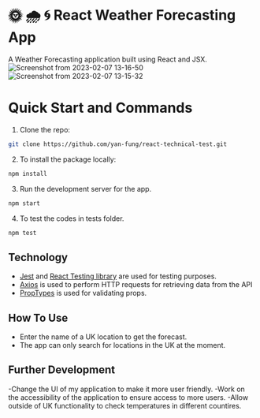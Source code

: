 # 🌞 🌧️ 🌀 React Weather Forecasting App

A Weather Forecasting application built using React and JSX.![Screenshot from 2023-02-07 13-16-50](https://user-images.githubusercontent.com/113047234/217255361-ddb8c67a-b6e8-42bb-a1f6-0e6e0ef77c4c.png)
![Screenshot from 2023-02-07 13-15-32](https://user-images.githubusercontent.com/113047234/217255377-cc75625b-a9d6-4d46-b859-e4918eb1e3a6.png)


# Quick Start and Commands

1. Clone the repo:
```bash
git clone https://github.com/yan-fung/react-technical-test.git
```

2. To install the package locally:
```bash
npm install
```

3. Run the development server for the app.
```bash
npm start
```

4. To test the codes in tests folder. 
```bash
npm test
```

## Technology
- [Jest](https://jestjs.io/docs/getting-started) and [React Testing library](https://testing-library.com/docs/react-testing-library/intro/) are used for testing purposes.
- [Axios](https://www.npmjs.com/package/axios) is used to perform HTTP requests for retrieving data from the API
- [PropTypes](https://www.npmjs.com/package/prop-types) is used for validating props.

## How To Use
- Enter the name of a UK location to get the forecast. 
- The app can only search for locations in the UK at the moment. 

## Further Development

-Change the UI of my application to make it more user friendly.
-Work on the accessibility of the application to ensure access to more users.
-Allow outside of UK functionality to check temperatures in different countires.
